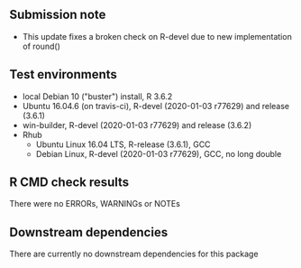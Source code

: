## Submission note
- This update fixes a broken check on R-devel due to new implementation of
  round()

## Test environments
* local Debian 10 ("buster") install, R 3.6.2
* Ubuntu 16.04.6 (on travis-ci), R-devel (2020-01-03 r77629) and release (3.6.1)
* win-builder,  R-devel (2020-01-03 r77629) and release (3.6.2)
* Rhub
  - Ubuntu Linux 16.04 LTS, R-release (3.6.1), GCC
  - Debian Linux, R-devel (2020-01-03 r77629), GCC, no long double

## R CMD check results
There were no ERRORs, WARNINGs or NOTEs

## Downstream dependencies
There are currently no downstream dependencies for this package
